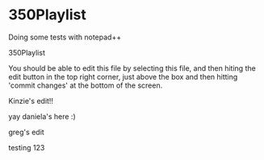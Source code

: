 350Playlist
===========

Doing some tests with notepad++

350Playlist

You should be able to edit this file by selecting this file, and then hiting the edit button
in the top right corner, just above the box and then hitting 'commit changes' at the bottom of the screen.

Kinzie's edit!!

yay daniela's here :)

greg's edit

testing 123


